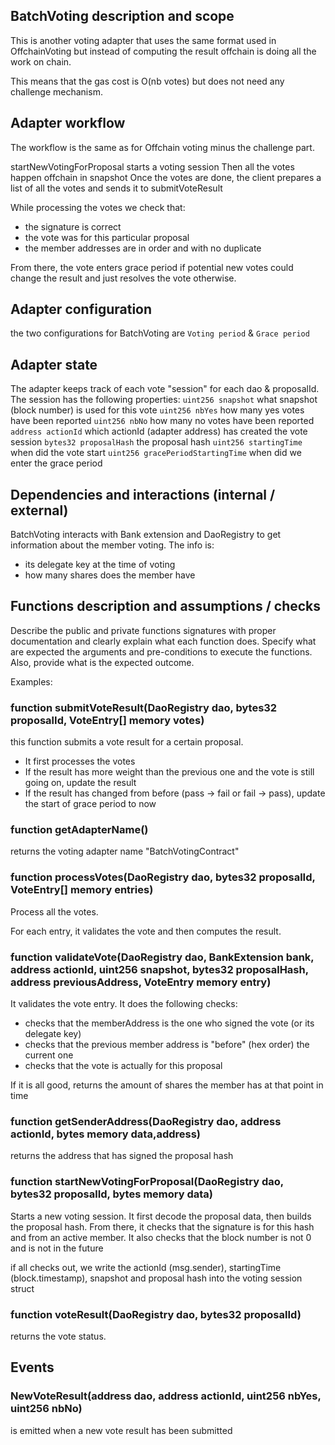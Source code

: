 ## BatchVoting description and scope

This is another voting adapter that uses the same format used in OffchainVoting but instead of computing the result offchain is doing all the work on chain.

This means that the gas cost is O(nb votes) but does not need any challenge mechanism.

## Adapter workflow

The workflow is the same as for Offchain voting minus the challenge part.

startNewVotingForProposal starts a voting session
Then all the votes happen offchain in snapshot
Once the votes are done, the client prepares a list of all the votes and sends it to submitVoteResult

While processing the votes we check that:

- the signature is correct
- the vote was for this particular proposal
- the member addresses are in order and with no duplicate

From there, the vote enters grace period if potential new votes could change the result and just resolves the vote otherwise.

## Adapter configuration

the two configurations for BatchVoting are `Voting period` & `Grace period`

## Adapter state

The adapter keeps track of each vote "session" for each dao & proposalId.
The session has the following properties:
`uint256 snapshot` what snapshot (block number) is used for this vote
`uint256 nbYes` how many yes votes have been reported
`uint256 nbNo` how many no votes have been reported
`address actionId` which actionId (adapter address) has created the vote session
`bytes32 proposalHash` the proposal hash
`uint256 startingTime` when did the vote start
`uint256 gracePeriodStartingTime` when did we enter the grace period

## Dependencies and interactions (internal / external)

BatchVoting interacts with Bank extension and DaoRegistry to get information about the member voting.
The info is:

- its delegate key at the time of voting
- how many shares does the member have

## Functions description and assumptions / checks

Describe the public and private functions signatures with proper documentation and clearly explain what each function does. Specify what are expected the arguments and pre-conditions to execute the functions. Also, provide what is the expected outcome.

Examples:

### function submitVoteResult(DaoRegistry dao, bytes32 proposalId, VoteEntry[] memory votes)

this function submits a vote result for a certain proposal.

- It first processes the votes
- If the result has more weight than the previous one and the vote is still going on, update the result
- If the result has changed from before (pass -> fail or fail -> pass), update the start of grace period to now

### function getAdapterName()

returns the voting adapter name "BatchVotingContract"

### function processVotes(DaoRegistry dao, bytes32 proposalId, VoteEntry[] memory entries)

Process all the votes.

For each entry, it validates the vote and then computes the result.

### function validateVote(DaoRegistry dao, BankExtension bank, address actionId, uint256 snapshot, bytes32 proposalHash, address previousAddress, VoteEntry memory entry)

It validates the vote entry.
It does the following checks:

- checks that the memberAddress is the one who signed the vote (or its delegate key)
- checks that the previous member address is "before" (hex order) the current one
- checks that the vote is actually for this proposal

If it is all good, returns the amount of shares the member has at that point in time

### function getSenderAddress(DaoRegistry dao, address actionId, bytes memory data,address)

returns the address that has signed the proposal hash

### function startNewVotingForProposal(DaoRegistry dao, bytes32 proposalId, bytes memory data)

Starts a new voting session.
It first decode the proposal data, then builds the proposal hash.
From there, it checks that the signature is for this hash and from an active member.
It also checks that the block number is not 0 and is not in the future

if all checks out, we write the actionId (msg.sender), startingTime (block.timestamp), snapshot and proposal hash into the voting session struct

### function voteResult(DaoRegistry dao, bytes32 proposalId)

returns the vote status.

## Events

### NewVoteResult(address dao, address actionId, uint256 nbYes, uint256 nbNo)

is emitted when a new vote result has been submitted
